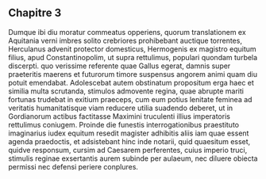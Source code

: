 
## Chapitre 3

Dumque ibi diu moratur commeatus opperiens, quorum translationem ex Aquitania verni imbres solito crebriores prohibebant auctique torrentes, Herculanus advenit protector domesticus, Hermogenis ex magistro equitum filius, apud Constantinopolim, ut supra rettulimus, populari quondam turbela discerpti. quo verissime referente quae Gallus egerat, damnis super praeteritis maerens et futurorum timore suspensus angorem animi quam diu potuit emendabat.
Adolescebat autem obstinatum propositum erga haec et similia multa scrutanda, stimulos admovente regina, quae abrupte mariti fortunas trudebat in exitium praeceps, cum eum potius lenitate feminea ad veritatis humanitatisque viam reducere utilia suadendo deberet, ut in Gordianorum actibus factitasse Maximini truculenti illius imperatoris rettulimus coniugem.
Proinde die funestis interrogationibus praestituto imaginarius iudex equitum resedit magister adhibitis aliis iam quae essent agenda praedoctis, et adsistebant hinc inde notarii, quid quaesitum esset, quidve responsum, cursim ad Caesarem perferentes, cuius imperio truci, stimulis reginae exsertantis aurem subinde per aulaeum, nec diluere obiecta permissi nec defensi periere conplures.
